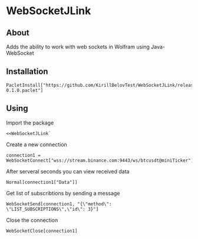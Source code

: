 # WebSocketJLink

## About 

Adds the ability to work with web sockets in Wolfram using Java-WebSocket

## Installation

```wolfram
PacletInstall["https://github.com/KirillBelovTest/WebSocketJLink/releases/download/latest/WebSocketJLink-0.1.0.paclet"]
```

## Using

Import the package

```wolfram
<<WebSocketJLink`
```

Create a new connection

```wolfram
connection1 = WebSocketConnect["wss://stream.binance.com:9443/ws/btcusdt@miniTicker"]
```

After serveral seconds you can view received data

```wolfram
Normal[connection1["Data"]]
```

Get list of subscribtions by sending a message

```wolfram
WebSocketSend[connection1, "{\"method\": \"LIST_SUBSCRIPTIONS\",\"id\": 3}"]
```

Close the connection

```wolfram
WebSocketClose[connection1]
```
